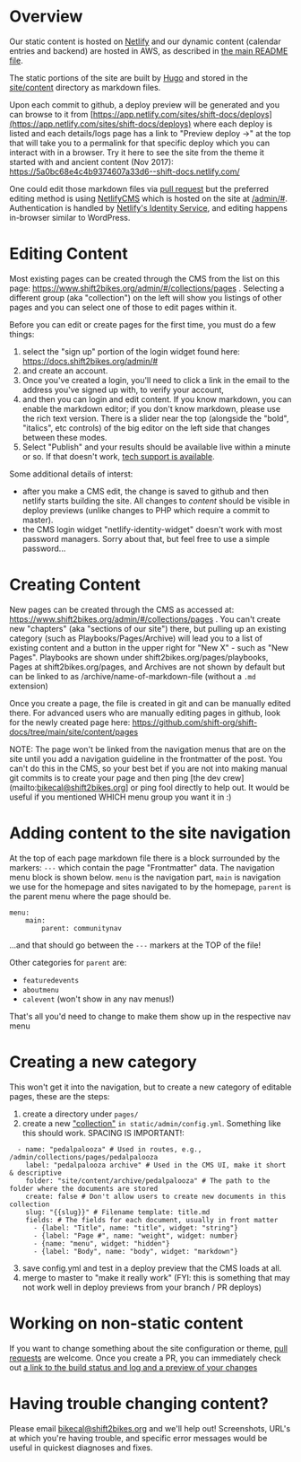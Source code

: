 # Overview

Our static content is hosted on [Netlify](https://www.netlify.com) and our dynamic content (calendar entries and backend) are hosted in AWS, as described in [the main README file](README.md).

The static portions of the site are built by [Hugo](https://gohugo.io) and stored in the [site/content](https://github.com/Shift2Bikes/shift-docs/tree/master/site/content) directory as markdown files.

Upon each commit to github, a deploy preview will be generated and you can browse to it from [https://app.netlify.com/sites/shift-docs/deploys](https://app.netlify.com/sites/shift-docs/deploys) where each deploy is listed and each details/logs page has a link to "Preview deploy -&gt;" at the top that will take you to a permalink for that specific deploy which you can interact with in a browser.  Try it here to see the site from the theme it started with and ancient content (Nov 2017):  https://5a0bc68e4c4b9374607a33d6--shift-docs.netlify.com/

One could edit those markdown files via [pull request](https://help.github.com/articles/creating-a-pull-request/) but the preferred editing method is using [NetlifyCMS](https://www.netlifycms.org) which is hosted on the site at [/admin/#](https://www.shift2bikes.org/admin/#).  Authentication is handled by [Netlify's Identity Service](https://www.netlify.com/docs/identity), and editing happens in-browser similar to WordPress.

# Editing Content

Most existing pages can be created through the CMS from the list on this page: https://www.shift2bikes.org/admin/#/collections/pages .  Selecting a different group (aka "collection") on the left will show you listings of other pages and you can select one of those to edit pages within it.

Before you can edit or create pages for the first time, you must do a few things:

1. select the "sign up" portion of the login widget found here: https://docs.shift2bikes.org/admin/# 
2. and create an account.  
3. Once you've created a login, you'll need to click a link in the email to the address you've signed up with, to verify your account, 
4. and then you can login and edit content.  If you know markdown, you can enable the markdown editor; if you don't know markdown, please use the rich text version.  There is a slider near the top (alongside the "bold", "italics", etc controls) of the big editor on the left side that changes between these modes.
5. Select "Publish" and your results should be available live within a minute or so.  If that doesn't work, [tech support is available](#having-trouble-changing-content).

Some additional details of interst:

- after you make a CMS edit, the change is saved to github and then netlify starts building the site.  All changes to *content* should be visible in deploy previews (unlike changes to PHP which require a commit to master).
- the CMS login widget "netlify-identity-widget" doesn't work with most password managers.  Sorry about that, but feel free to use a simple password...


# Creating Content

New pages can be created through the CMS as accessed at: https://www.shift2bikes.org/admin/#/collections/pages .  You can't create new "chapters" (aka "sections of our site") there, but pulling up an existing category (such as Playbooks/Pages/Archive) will lead you to a list of existing content and a button in the upper right for "New X" - such as "New Pages".  Playbooks are shown under shift2bikes.org/pages/playbooks, Pages at shift2bikes.org/pages, and Archives are not shown by default but can be linked to as /archive/name-of-markdown-file (without a `.md` extension)

Once you create a page, the file is created in git and can be manually edited there. For advanced users who are manually editing pages in github, look for the newly created page here: https://github.com/shift-org/shift-docs/tree/main/site/content/pages

NOTE: The page won't be linked from the navigation menus that are on the site until you add a navigation guideline in the frontmatter of the post.  You can't do this in the CMS, so your best bet if you are not into making manual git commits is to create your page and then ping [the dev crew](mailto:bikecal@shift2bikes.org] or ping fool directly to help out.  It would be useful if you mentioned WHICH menu group you want it in :)

# Adding content to the site navigation

At the top of each page markdown file there is a block surrounded by the markers: `---` which contain the page "Frontmatter" data. The navigation menu block is shown below. `menu` is the navigation part, `main` is navigation we use for the homepage and sites navigated to by the homepage, `parent` is the parent menu where the page should be.

```
menu:
    main:
        parent: communitynav
```

...and that should go between the `---` markers at the TOP of the file!  

Other categories for `parent` are: 
- `featuredevents`
- `aboutmenu`
- `calevent` (won't show in any nav menus!)

That's all you'd need to change to make them show up in the respective nav menu


# Creating a new category

This won't get it into the navigation, but to create a new category of editable pages, these are the steps:

1. create a directory under `pages/`
2. create a new ["collection"](https://www.netlifycms.org/docs/collection-types/) `in static/admin/config.yml`.  Something like this should work.  SPACING IS IMPORTANT!:

```
  - name: "pedalpalooza" # Used in routes, e.g., /admin/collections/pages/pedalpalooza
    label: "pedalpalooza archive" # Used in the CMS UI, make it short & descriptive
    folder: "site/content/archive/pedalpalooza" # The path to the folder where the documents are stored
    create: false # Don't allow users to create new documents in this collection
    slug: "{{slug}}" # Filename template: title.md
    fields: # The fields for each document, usually in front matter
      - {label: "Title", name: "title", widget: "string"}
      - {label: "Page #", name: "weight", widget: number}
      - {name: "menu", widget: "hidden"}
      - {label: "Body", name: "body", widget: "markdown"}
```

3. save config.yml and test in a deploy preview that the CMS loads at all.
4. merge to master to "make it really work" (FYI: this is something that may not work well in deploy previews from your branch / PR deploys)


# Working on non-static content

If you want to change something about the site configuration or theme, [pull requests](https://help.github.com/articles/creating-a-pull-request/) are welcome.  Once you create a PR, you can immediately check out [a link to the build status and log and a preview of your changes](https://app.netlify.com/sites/shift-docs/deploys)

# Having trouble changing content?

Please email [bikecal@shift2bikes.org](mailto:bikecal@shift2bikes.org) and we'll help out!  Screenshots, URL's at which you're having trouble, and specific error messages would be useful in quickest diagnoses and fixes.
